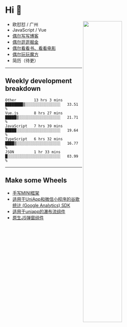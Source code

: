# Hi 👋

[<img align="right" width="50%" src="https://github-readme-stats.vercel.app/api?username=OUDUIDUI&theme=dark&show_icons=true">](https://metrics.lecoq.io/OUDUIDUI?template=classic&#41;)


-   欧怼怼 / 广州
-   JavaScript / Vue
-   [偶尔写写博客](OUDUIDUI.cn)
-   [偶尔逛逛掘金](https://juejin.cn/user/4309700183594366)
-   [偶尔看看书、看看电影](https://www.yuque.com/books/share/3ee1684b-8e19-4849-b5aa-13d1813ded6d)
-   [偶尔玩玩魔方](https://cubing.com/results/person/2014OUSH01)
-   简历（待更）

---

##  Weekly development breakdown

<!--START_SECTION:waka-->
```text
Other        13 hrs 3 mins   ████████▒░░░░░░░░░░░░░░░░   33.51 % 
Vue.js       8 hrs 27 mins   █████▒░░░░░░░░░░░░░░░░░░░   21.71 % 
JavaScript   7 hrs 39 mins   █████░░░░░░░░░░░░░░░░░░░░   19.64 % 
TypeScript   6 hrs 32 mins   ████▒░░░░░░░░░░░░░░░░░░░░   16.77 % 
JSON         1 hr 33 mins    █░░░░░░░░░░░░░░░░░░░░░░░░   03.99 % 
```
<!--END_SECTION:waka-->



---

##  Make some Wheels

- [手写MINI框架](https://github.com/OUDUIDUI/mini)
- [适用于UniApp和微信小程序的谷歌统计 (Google Analytics) SDK](https://github.com/OUDUIDUI/ga-tracker)
- [适用于uniapp的瀑布流组件](https://github.com/OUDUIDUI/uniapp_waterfalls_flow)
- [原生JS弹窗组件](https://github.com/OUDUIDUI/notice-kit)


